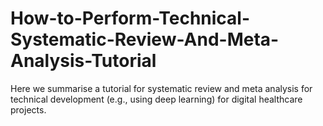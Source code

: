 # How-to-Perform-Technical-Systematic-Review-And-Meta-Analysis-Tutorial
Here we summarise a tutorial for systematic review and meta analysis for technical development (e.g., using deep learning) for digital healthcare projects.
